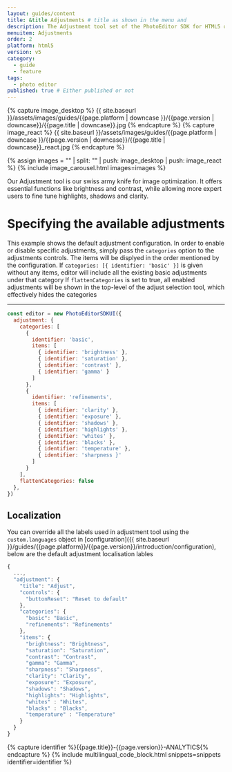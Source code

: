 ```yaml
---
layout: guides/content
title: &title Adjustments # title as shown in the menu and
description: The Adjustment tool set of the PhotoEditor SDK for HTML5 offers essential and advanced editing functions like Brightness, Contrast, Saturation or Exposure.
menuitem: Adjustments
order: 2
platform: html5
version: v5
category:
  - guide
  - feature
tags:
  - photo editor
published: true # Either published or not
---
```


<!-- ![{{page.title}} tool]({{ site.baseurl }}/assets/images/guides/{{page.platform | downcase }}/{{page.version | downcase}}/{{page.title | downcase}}.jpg){: .center-image style="padding: 20px; max-height: 400px;"} -->

{% capture image_desktop %}
{{ site.baseurl }}/assets/images/guides/{{page.platform | downcase }}/{{page.version | downcase}}/{{page.title | downcase}}.jpg
{% endcapture %}
{% capture image_react %}
{{ site.baseurl }}/assets/images/guides/{{page.platform | downcase }}/{{page.version | downcase}}/{{page.title | downcase}}_react.jpg
{% endcapture %}

{% assign images = "" | split: "" | push: image_desktop | push: image_react %}
{% include image_carousel.html images=images %}

Our Adjustment tool is our swiss army knife for image optimization. It offers essential functions like brightness and contrast, while allowing more expert users to fine tune highlights, shadows and clarity.

# Specifying the available adjustments

This example shows the default adjustment configuration.
In order to enable or disable specific adjustments, simply pass the `categories` option to the adjustments controls. The items will be displyed in the order mentioned by the configuration.
If `categories: [{ identifier: 'basic' }]` is given without any items, editor will include all the existing basic adjustments under that category
If `flattenCategories` is set to true, all enabled adjustments will be shown in the top-level of the adjust selection tool, which effectively hides the categories

---
```js
const editor = new PhotoEditorSDKUI({
  adjustment: {
    categories: [
      {
        identifier: 'basic',
        items: [
          { identifier: 'brightness' },
          { identifier: 'saturation' },
          { identifier: 'contrast' },
          { identifier: 'gamma' }
        ]
      },
      {
        identifier: 'refinements',
        items: [
          { identifier: 'clarity' },
          { identifier: 'exposure' },
          { identifier: 'shadows' },
          { identifier: 'highlights' },
          { identifier: 'whites' },
          { identifier: 'blacks' },
          { identifier: 'temperature' },
          { identifier: 'sharpness }'
        ]
      }
    ],
    flattenCategories: false
  },
})
```

## Localization


You can override all the labels used in adjustment tool using the `custom.languages` object in [configuration]({{ site.baseurl }}/guides/{{page.platform}}/{{page.version}}/introduction/configuration), below are the default adjustment localisation lables

```js
{
  ...,
  "adjustment": {
    "title": "Adjust",
    "controls": {
      "buttonReset": "Reset to default"
    },
    "categories": {
      "basic": "Basic",
      "refinements": "Refinements"
    },
    "items": {
      "brightness": "Brightness",
      "saturation": "Saturation",
      "contrast": "Contrast",
      "gamma": "Gamma",
      "sharpness": "Sharpness",
      "clarity": "Clarity",
      "exposure": "Exposure",
      "shadows": "Shadows",
      "highlights": "Highlights",
      "whites" : "Whites",
      "blacks" : "Blacks",
      "temperature" : "Temperature"
    }
  }
}
```

{% capture identifier %}{{page.title}}-{{page.version}}-ANALYTICS{% endcapture %}
{% include multilingual_code_block.html snippets=snippets identifier=identifier %}

